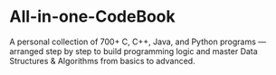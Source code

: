 # All-in-one-CodeBook
A personal collection of 700+ C, C++, Java, and Python programs — arranged step by step to build programming logic and master Data Structures &amp; Algorithms from basics to advanced.
